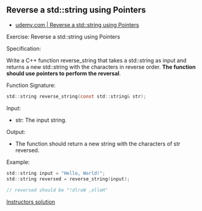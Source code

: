 ## Reverse a std::string using Pointers

- [udemy.com | Reverse a std::string using Pointers](https://www.udemy.com/course/beginning-c-plus-plus-programming/learn/quiz/5900290#questions)

Exercise: Reverse a std::string using Pointers

Specification:

Write a C++ function reverse_string that takes a std::string as input and returns a new std::string with the characters in reverse order. **The function should use pointers to perform the reversal**.

Function Signature:

```c
std::string reverse_string(const std::string& str);
```

Input:

- str: The input string.

Output:

- The function should return a new string with the characters of str reversed.

Example:

```c
std::string input = "Hello, World!";
std::string reversed = reverse_string(input);
 
// reversed should be "!dlroW ,olleH"
```

[Instructors solution](/exercises/section12/reverse-a-std-string-using-pointers/instructors-solution.md)